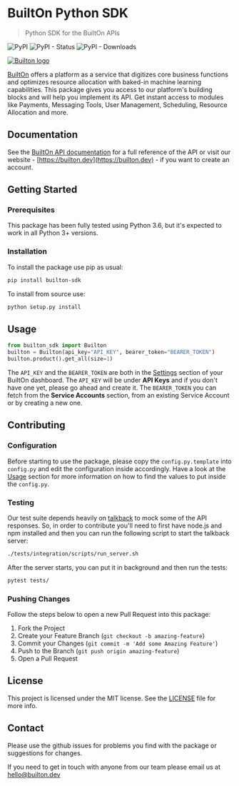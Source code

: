 # BuiltOn Python SDK
> Python SDK for the BuiltOn APIs

![PyPI](https://img.shields.io/pypi/v/builton-sdk.svg)
![PyPI - Status](https://img.shields.io/pypi/status/builton-sdk.svg)
![PyPI - Downloads](https://img.shields.io/pypi/dd/builton-sdk.svg)

[![Builton logo](https://res.cloudinary.com/dftspnwxo/image/upload/v1554131594/Builton_logo_positiv_wc3j7x.svg)](https://builton.dev)

[BuiltOn](https://builton.dev) offers a platform as a service that digitizes core business functions and optimizes 
resource allocation with baked-in machine learning capabilities. 
This package gives you access to our platform's building blocks and will help you implement its API.
 Get instant access to modules like Payments, Messaging Tools, User Management, Scheduling, 
 Resource Allocation and more.

## Documentation

See the [BuiltOn API documentation](https://docs.builton.dev) for a full reference of the API or visit
our website - [https://builton.dev](https://builton.dev) - if you want to create an account.

## Getting Started

### Prerequisites

This package has been fully tested using Python 3.6, but it's expected to work in 
all Python 3+ versions.

### Installation

To install the package use pip as usual:
```bash
pip install builton-sdk
```

To install from source use:
```bash
python setup.py install
```

## Usage

```python
from builton_sdk import Builton
builton = Builton(api_key="API_KEY", bearer_token="BEARER_TOKEN")
builton.product().get_all(size=1)
``` 

The `API_KEY` and the `BEARER_TOKEN` are both in the [Settings](https://dashboard.builton.dev/settings) 
section of your BuiltOn dashboard. The `API_KEY` will be under **API Keys** and if you don't have one
yet, please go ahead and create it. The `BEARER_TOKEN` you can fetch from the **Service Accounts** 
section, from an existing Service Account or by creating a new one.

## Contributing

### Configuration

Before starting to use the package, please copy the `config.py.template` into 
`config.py` and edit the configuration inside accordingly. Have a look at the [Usage](#usage) section 
for more information on how to find the values to put inside the `config.py`.

### Testing

Our test suite depends heavily on [talkback](https://github.com/ijpiantanida/talkback) to mock some 
of the API responses. So, in order to contribute you'll need to first have node.js and npm installed 
and then you can run the following script to start the talkback server: 

```bash
./tests/integration/scripts/run_server.sh
```

After the server starts, you can put it in background and then run the tests:

```bash
pytest tests/
```

### Pushing Changes

Follow the steps below to open a new Pull Request into this package:

1. Fork the Project
2. Create your Feature Branch (`git checkout -b amazing-feature`)
3. Commit your Changes (`git commit -m 'Add some Amazing Feature'`)
4. Push to the Branch (`git push origin amazing-feature`)
5. Open a Pull Request


## License

This project is licensed under the MIT license. See the [LICENSE](LICENSE.md) file for more info.

## Contact

Please use the github issues for problems you find with the package or suggestions for changes.

If you need to get in touch with anyone from our team please email us at 
[hello@builton.dev](mailto:hello@builton.dev)
